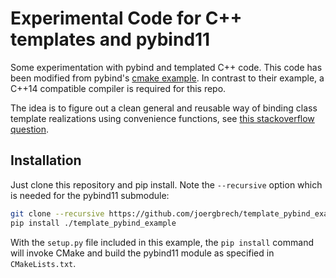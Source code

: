 # Experimental Code for C++ templates and pybind11

Some experimentation with pybind and templated C++ code. This code has been modified from pybind's [cmake example](https://github.com/pybind/cmake_example). 
In contrast to their example, a C++14 compatible compiler is required for this repo.

The idea is to figure out a clean general and reusable way of binding class template realizations using convenience functions, see [this stackoverflow question](https://stackoverflow.com/questions/64552878/how-can-i-automatically-bind-templated-member-functions-of-variadic-class-templa).

## Installation

Just clone this repository and pip install. Note the `--recursive` option which is
needed for the pybind11 submodule:

```bash
git clone --recursive https://github.com/joergbrech/template_pybind_example
pip install ./template_pybind_example
```

With the `setup.py` file included in this example, the `pip install` command will
invoke CMake and build the pybind11 module as specified in `CMakeLists.txt`.
